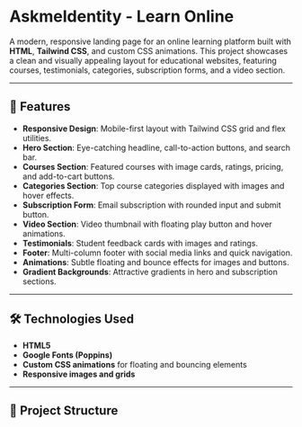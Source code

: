 # AskmeIdentity - Learn Online

A modern, responsive landing page for an online learning platform built with **HTML**, **Tailwind CSS**, and custom CSS animations. This project showcases a clean and visually appealing layout for educational websites, featuring courses, testimonials, categories, subscription forms, and a video section.

---

## 🌟 Features

- **Responsive Design**: Mobile-first layout with Tailwind CSS grid and flex utilities.
- **Hero Section**: Eye-catching headline, call-to-action buttons, and search bar.
- **Courses Section**: Featured courses with image cards, ratings, pricing, and add-to-cart buttons.
- **Categories Section**: Top course categories displayed with images and hover effects.
- **Subscription Form**: Email subscription with rounded input and submit button.
- **Video Section**: Video thumbnail with floating play button and hover animations.
- **Testimonials**: Student feedback cards with images and ratings.
- **Footer**: Multi-column footer with social media links and quick navigation.
- **Animations**: Subtle floating and bounce effects for images and buttons.
- **Gradient Backgrounds**: Attractive gradients in hero and subscription sections.

---

## 🛠️ Technologies Used

- **HTML5**
- **Google Fonts (Poppins)**
- **Custom CSS animations** for floating and bouncing elements
- **Responsive images and grids**

---

## 📂 Project Structure

